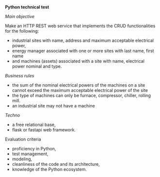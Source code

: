 **Python technical test**


*Main objective*

Make an HTTP REST web service that implements the CRUD functionalities for the following:
- industrial sites with name, address and maximum acceptable electrical power,
- energy manager associated with one or more sites with last name, first name
- and machines (assets) associated with a site with name, electrical power nominal and type.

*Business rules*
- the sum of the nominal electrical powers of the machines on a site cannot exceed the maximum acceptable electrical power of the site
- the type of machines can only be furnace, compressor, chiller, rolling mill.
- an industrial site may not have a machine

*Techno*
- a free relational base,
- flask or fastapi web framework.

Evaluation criteria
- proficiency in Python,
- test management,
- modeling,
- cleanliness of the code and its architecture,
- knowledge of the Python ecosystem.